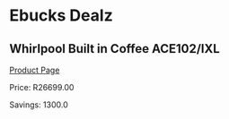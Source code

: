 
# Ebucks Dealz
## Whirlpool Built in Coffee ACE102/IXL
[Product Page](https://www.ebucks.com/web/shop/productSelected.do?prodId=1158921206&catId=704984897)

Price: R26699.00

Savings: 1300.0


	